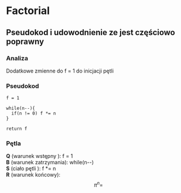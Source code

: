 # Factorial
## Pseudokod i udowodnienie ze jest częściowo poprawny
### Analiza
Dodatkowe zmienne do f = 1 do inicjacji pętli

### Pseudokod
```
f = 1

while(n--){
  if(n != 0) f *= n
}

return f
```
### Pętla
**Q** (warunek wstępny ): f = 1  
**B** (warunek zatrzymania): while(n--)  
**S** (ciało pętli ): f *= n  
**R** (warunek końcowy): $$\pi^{n}=$$
